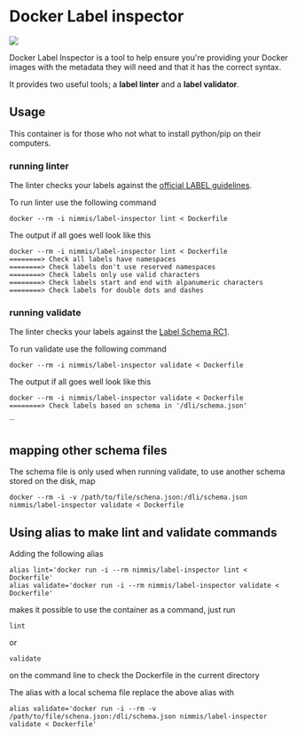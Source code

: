 # Docker Label inspector

[![](https://images.microbadger.com/badges/image/nimmis/label-inspector.svg)](https://microbadger.com/images/nimmis/label-inspector "Get your own image badge on microbadger.com")

Docker Label Inspector is a tool to help ensure you're providing your
Docker images with the metadata they will need and that it has the correct syntax.

It provides two useful tools; a **label linter** and a **label validator**.


## Usage

This container is for those who not what to install python/pip on their computers.

### running linter

The linter checks your labels against the [official LABEL
guidelines](http://docs.docker.com/engine/userguide/labels-custom-metadata/).

To run linter use the following command 

	docker --rm -i nimmis/label-inspector lint < Dockerfile

The output if all goes well look like this

```
docker --rm -i nimmis/label-inspector lint < Dockerfile
========> Check all labels have namespaces
========> Check labels don't use reserved namespaces
========> Check labels only use valid characters
========> Check labels start and end with alpanumeric characters
========> Check labels for double dots and dashes
```

### running validate

The linter checks your labels against the [Label Schema RC1](http://label-schema.org/rc1/).

To run validate use the following command

	docker --rm -i nimmis/label-inspector validate < Dockerfile

The output if all goes well look like this

```
docker --rm -i nimmis/label-inspector validate < Dockerfile
========> Check labels based on schema in '/dli/schema.json'
```

``

## mapping other schema files

The schema file is only used when running validate, to use another schema stored on the disk, map

	docker --rm -i -v /path/to/file/schena.json:/dli/schema.json nimmis/label-inspector validate < Dockerfile


## Using alias to make lint and validate commands

Adding the following alias

	alias lint='docker run -i --rm nimmis/label-inspector lint < Dockerfile'
	alias validate='docker run -i --rm nimmis/label-inspector validate < Dockerfile'
	
makes it possible to use the container as a command, just run

	lint

or

	validate
	
on the command line to check the Dockerfile in the current directory

The alias with a local schema file replace the above alias with

	alias validate='docker run -i --rm -v /path/to/file/schena.json:/dli/schema.json nimmis/label-inspector validate < Dockerfile'
